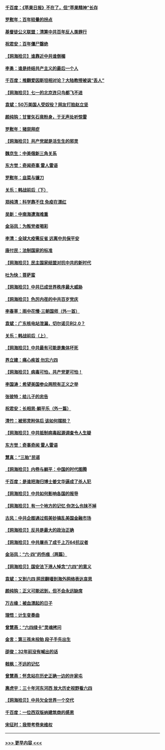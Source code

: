 #### [千百度：《苹果日报》不在了，但“苹果精神”长存](../pages/nsc993/n13046703.md?t=06252201) 
#### [罗慰年：百年较量的拐点](../pages/nsc993/n13046542.md?t=06252201) 
#### [基督徒公义联盟：清算中共百年反人类罪行](../pages/nsc993/n13046499.md?t=06252201) 
#### [祝君安：百年僵尸罄绝](../pages/nsc993/n13045595.md?t=06252201) 
#### [【网海拾贝】谁靠近中共谁倒楣](../pages/nsc993/n13044667.md?t=06252201) 
#### [李勇：谁是终结共产主义的最后一个人](../pages/nsc993/n13044397.md?t=06252201) 
#### [千百度：推翻爱因斯坦相对论？大陆教授被讽“丢人”](../pages/nsc993/n13043908.md?t=06252201) 
#### [【网海拾贝】七一的北京连只鸟都飞不进](../pages/nsc993/n13041377.md?t=06252201) 
#### [袁斌：50万美国人受奴役？网友打脸赵立坚](../pages/nsc993/n13041330.md?t=06252201) 
#### [颜纯钩：甘冒矢石竟粉身，于无声处听惊雷](../pages/nsc993/n13041140.md?t=06252201) 
#### [罗慰年：猪崇拜症](../pages/nsc993/n13041071.md?t=06252201) 
#### [【网海拾贝】共产党就是活生生的邪灵](../pages/nsc993/n13036627.md?t=06252201) 
#### [魏京生：中美俄新三角关系](../pages/nsc993/n13035986.md?t=06252201) 
#### [东方觉：奇闻奇事 雷人雷语](../pages/nsc993/n13035878.md?t=06252201) 
#### [罗慰年：韭菜与镰刀](../pages/nsc993/n13034374.md?t=06252201) 
#### [关乐：韩战前后（下）](../pages/nsc993/n13034113.md?t=06252201) 
#### [郑纯清：科学靠不住 免疫在漂红](../pages/nsc993/n13034093.md?t=06252201) 
#### [吴新：中南海遭海难重](../pages/nsc993/n13034084.md?t=06252201) 
#### [金浴凤：为叛党者喝彩](../pages/nsc993/n13034058.md?t=06252201) 
#### [李清：全球大疫需反省 远离中共保平安](../pages/nsc993/n13033784.md?t=06252201) 
#### [唐付民：法制国家的标准](../pages/nsc993/n13032944.md?t=06252201) 
#### [【网海拾贝】民主国家结盟对抗中共的新时代](../pages/nsc993/n13031717.md?t=06252201) 
#### [吐为快：菩萨蛮](../pages/nsc993/n13030033.md?t=06252201) 
#### [【网海拾贝】中共已成世界秩序最大威胁](../pages/nsc993/n13028138.md?t=06252201) 
#### [【网海拾贝】色厉内荏的中共百岁党庆](../pages/nsc993/n13025582.md?t=06252201) 
#### [李春草：雨中花慢‧三朝国师（外一首）](../pages/nsc993/n13025567.md?t=06252201) 
#### [袁斌：广东核电站泄漏，切尔诺贝利2.0？](../pages/nsc993/n13025475.md?t=06252201) 
#### [关乐：韩战前后（上）](../pages/nsc993/n13025387.md?t=06252201) 
#### [【网海拾贝】中共最有可能是集体坏死](../pages/nsc993/n13023101.md?t=06252201) 
#### [界立建：痛心疾首 勿忘六四](../pages/nsc993/n13022339.md?t=06252201) 
#### [【网海拾贝】病毒可怕，共产党更可怕！](../pages/nsc993/n13020728.md?t=06252201) 
#### [李国涛：希望美国参众两院有正义之举](../pages/nsc993/n13020674.md?t=06252201) 
#### [张彼特：给儿子的忠告](../pages/nsc993/n13018934.md?t=06252201) 
#### [祝君安：长相思‧躺平乐（外一篇）](../pages/nsc993/n13018923.md?t=06252201) 
#### [清竹：被邪灵附体后 该如何摆脱？](../pages/nsc993/n13018877.md?t=06252201) 
#### [【网海拾贝】中共抵制病毒起源调查令人生疑](../pages/nsc993/n13017785.md?t=06252201) 
#### [东方觉：奇事奇闻 雷人雷语](../pages/nsc993/n13017577.md?t=06252201) 
#### [慧真：“三胎”民谣](../pages/nsc993/n13017394.md?t=06252201) 
#### [【网海拾贝】内卷与躺平：中国的时代图腾](../pages/nsc993/n13016128.md?t=06252201) 
#### [千百度：是谁把海归博士姜文华逼成了杀人犯](../pages/nsc993/n13015218.md?t=06252201) 
#### [【网海拾贝】中共如何影响各国的报导](../pages/nsc993/n13012599.md?t=06252201) 
#### [【网海拾贝】有一个地方的记忆 你怎么也抹不掉](../pages/nsc993/n13009802.md?t=06252201) 
#### [古风：中共企图通过假美钞搞乱美国金融市场](../pages/nsc993/n13009626.md?t=06252201) 
#### [【网海拾贝】反共是最大的政治正确](../pages/nsc993/n13007051.md?t=06252201) 
#### [【网海拾贝】中共屠杀了成千上万64抗议者](../pages/nsc993/n13002713.md?t=06252201) 
#### [金浴凤：“六·四”的伤痕（两篇）](../pages/nsc993/n13001719.md?t=06252201) 
#### [【网海拾贝】国安法下港人悼念“六四”的意义](../pages/nsc993/n13001039.md?t=06252201) 
#### [袁斌：又到六四 网民翻墙到海外网络表达哀思](../pages/nsc993/n13000995.md?t=06252201) 
#### [颜纯钩：正义可能迟到，但不会永远缺席](../pages/nsc993/n13000920.md?t=06252201) 
#### [万古缘：被血漂起的日子](../pages/nsc993/n13000914.md?t=06252201) 
#### [理悟：计生变奏曲](../pages/nsc993/n13000414.md?t=06252201) 
#### [曾慧燕：“六四绿卡”灵魂拷问](../pages/nsc993/n13000277.md?t=06252201) 
#### [金言：第三孩未投胎 段子手先出生](../pages/nsc993/n13000215.md?t=06252201) 
#### [邵俊：32年前没有喊出的话](../pages/nsc993/n13000181.md?t=06252201) 
#### [戟枫：不远的记忆](../pages/nsc993/n13000121.md?t=06252201) 
#### [曾慧燕：怀念站在历史正确一边的许家屯](../pages/nsc993/n13000073.md?t=06252201) 
#### [惠虎宇：三十年河东河西 放大历史视野看六四](../pages/nsc993/n13000018.md?t=06252201) 
#### [【网海拾贝】中共欠全世界一个交代](../pages/nsc993/n12998706.md?t=06252201) 
#### [千百度：一位西双版纳建筑商的感恩](../pages/nsc993/n12998487.md?t=06252201) 
#### [宋征时：我带考卷来维权](../pages/nsc993/n12994088.md?t=06252201) 

----
#### [ >>> 更早内容 <<< ](../indexes/nsc993-earlier.md)
